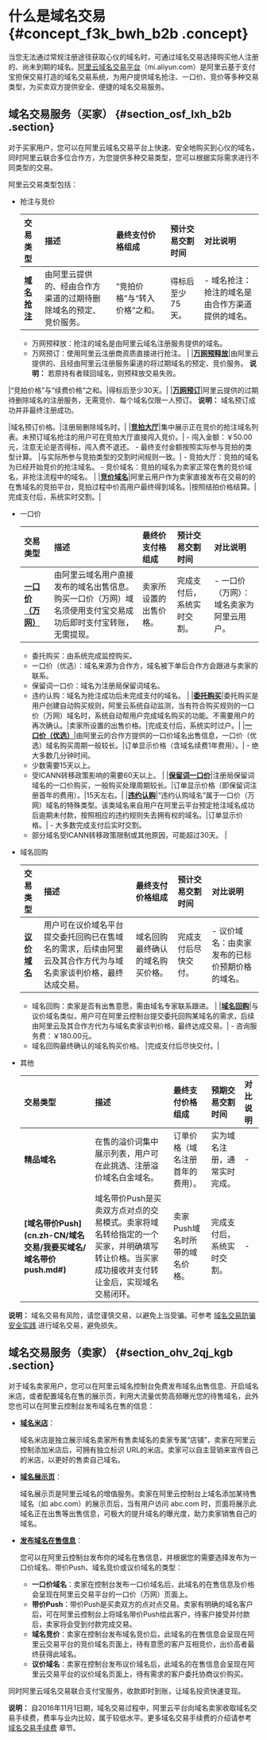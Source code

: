 # 什么是域名交易 {#concept_f3k_bwh_b2b .concept}

当您无法通过常规注册途径获取心仪的域名时，可通过域名交易选择购买他人注册的、尚未到期的域名。[阿里云域名交易平台](http://mi.aliyun.com)（mi.aliyun.com）是阿里云基于支付宝担保交易打造的域名交易系统，为用户提供域名抢注、一口价、竞价等多种交易类型，为买卖双方提供安全、便捷的域名交易服务。

## 域名交易服务（买家） {#section_osf_lxh_b2b .section}

对于买家用户，您可以在阿里云域名交易平台上快速、安全地购买到心仪的域名，同时阿里云联合多位合作方，为您提供多种交易类型，您可以根据实际需求进行不同类型的交易。

阿里云交易类型包括：

-   抢注与竞价

    |交易类型|描述|最终支付价格组成|**预计交易交割时间**|对比说明|
    |:---|:-|:-------|:-----------|:---|
    |**[域名抢注](cn.zh-CN/域名交易/我要买域名/域名抢注.md#)**|由阿里云提供的、经由合作方渠道的过期待删除域名的预定、竞价服务。|“竞拍价格”与“转入价格”之和。|得标后至少75天。|     -   域名抢注：抢注的域名是由合作方渠道提供的域名。
    -   万网预释放：抢注的域名是由阿里云域名注册服务提供的域名。
    -   万网预订：使用阿里云注册商资质直接进行抢注。
 |
    |**[万网预释放](cn.zh-CN/域名交易/我要买域名/万网预释放.md#)**|由阿里云提供的、且经由阿里云注册服务渠道的将过期域名的预定、竞价服务。 **说明：** 若原持有者赎回域名，则预释放交易失败。

 |“竞拍价格”与“续费价格”之和。|得标后至少30天。|
    |**[万网预订](cn.zh-CN/域名交易/我要买域名/万网预订.md#)**|阿里云提供的过期待删除域名的注册服务，无需竞价、每个域名仅限一人预订。 **说明：** 域名预订成功并非最终注册成功。

 |域名预订价格。|注册局删除域名时。|
    |**[竞拍大厅](cn.zh-CN/域名交易/我要买域名/竞拍大厅（闯入竞价）.md#)**|集中展示正在竞价的抢注域名列表。未预订域名抢注的用户可在竞拍大厅直接闯入竞价。|     -   闯入金额：￥50.00元，注意无论是否得标，闯入费不退还。
    -   最终支付金额按照实际参与竞拍的类型计算。
 |与实际所参与竞拍类型的交割时间规则一致。|     -   竞拍大厅：竞拍的域名为已经开始竞价的抢注域名。
    -   竞价域名：竞拍的域名为卖家正常在售的竞价域名，非抢注流程中的域名。
 |
    |**[竞价域名](cn.zh-CN/域名交易/我要买域名/域名竞价.md#)**|阿里云用户作为卖家直接发布在交易的的在售域名的竞拍平台，竞拍过程中价高用户最终得到域名。|按照结拍价格结算。|完成支付后，系统实时交割。|

-   一口价

    |交易类型|描述|最终价支付格组成|预计交易交割时间|对比说明|
    |:---|:-|:-------|:-------|:---|
    |**[一口价（万网）](cn.zh-CN/域名交易/我要买域名/一口价（万网）.md#)**|由阿里云域名用户直接发布的域名出售信息。购买一口价（万网）域名须使用支付宝交易成功后即时支付宝转账，无需提现。|卖家所设置的出售价格。|完成支付后，系统实时交割。|     -   一口价（万网）：域名卖家为阿里云用户。
    -   委托购买：由系统完成监控购买。
    -   一口价（优选）：域名来源为合作方，域名被下单后合作方会跟进与卖家的联系。
    -   保留词一口价：域名为注册局保留词域名。
    -   违约认购：域名为抢注成功后未完成支付的域名。
 |
    |**[委托购买](cn.zh-CN/域名交易/我要买域名/域名委托购买.md#)**|委托购买是用户创建自动购买规则，阿里云系统自动监测，当有符合购买规则的一口价（万网）域名时，系统自动帮用户完成域名购买的功能。不需要用户的再次确认。|卖家所设置的出售价格。|完成支付后，系统实时过户。|
    |**[一口价（优选）](cn.zh-CN/域名交易/我要买域名/一口价（优选）.md#)**|由阿里云的合作方提供的一口价域名出售信息，一口价（优选）域名购买周期一般较长。|订单显示价格（含域名续费1年费用）。|     -   绝大多数几分钟时间。
    -   少数需要15天以上。
    -   受ICANN转移政策影响的需要60天以上。
 |
    |**[保留词一口价](cn.zh-CN/域名交易/我要买域名/保留词一口价.md#)**|注册局保留词域名的一口价购买，一般购买处理周期较长。|订单显示价格（即保留词注册首年的费用）。|15天左右。|
    |**[违约认购](cn.zh-CN/域名交易/我要买域名/违约认购.md#)**|“违约认购域名”属于一口价（万网）域名的特殊类型。该类域名来自用户在阿里云平台预定抢注域名成功后逾期未付款，按照相应的违约规则失去拥有权的域名。|订单显示价格。|     -   大多数完成支付后实时交割。
    -   部分域名受ICANN转移政策限制或其他原因，可能超过30天。
 |

-   域名回购

    |交易类型|描述|最终支付价格组成|预计交易交割时间|对比说明|
    |:---|:-|:-------|:-------|:---|
    |**[议价域名](cn.zh-CN/域名交易/我要买域名/议价域名.md#)**|用户可在议价域名平台提交委托回购已在售域名的需求，后续由阿里云及其合作方代为与域名卖家谈判价格，最终达成交易。|域名回购最终确认的域名购买价格。|完成支付后尽快交付。|     -   议价域名：由卖家发布的已标价预期价格的域名。
    -   域名回购：卖家是否有出售意愿，需由域名专家联系跟进。
 |
    |**[域名回购](cn.zh-CN/域名交易/我要买域名/域名回购.md#)**|与议价域名类似，用户可在阿里云控制台提交委托回购某域名的需求，后续由阿里云及其合作方代为与域名卖家谈判价格，最终达成交易。|     -   咨询服务费：￥180.00元。
    -   域名回购最终确认的域名购买价格。
 |完成支付后尽快交付。|

-   其他

    |交易类型|描述|最终支付价格组成|预期交易交割时间|对比说明|
    |:---|:-|:-------|:-------|:---|
    |**精品域名**|在售的溢价词集中展示列表，用户可在此挑选、注册溢价域名白金域名。|订单价格（域名注册首年的费用）。|实为域名注册，通常实时完成。|-|
    |**[域名带价Push](cn.zh-CN/域名交易/我要买域名/域名带价 push.md#)**|域名带价Push是买卖双方点对点的交易模式。卖家将域名转给指定的一个买家，并明确填写转让价格。当买家成功接收并支付转让金后，实现域名交易闭环。|卖家Push域名时所带的域名价格。|完成支付后，系统实时交割。|-|


**说明：** 域名交易有风险，请您谨慎交易，以避免上当受骗。可参考 [域名交易防骗安全实践](cn.zh-CN/域名交易/域名交易防骗安全实践/域名交易防骗小贴士.md#) 进行域名交易，避免损失。

## 域名交易服务（卖家） {#section_ohv_2qj_kgb .section}

对于域名卖家用户，您可以在阿里云域名控制台免费发布域名出售信息、开启域名米店，或者配置域名在售的展示页，利用大流量优势高频曝光您的待售域名，此外您也可以在阿里云控制台发布域名在售的信息：

-   **[域名米店](cn.zh-CN/域名交易/我要卖域名/米店.md#)**：

    域名米店是独立展示域名卖家所有售卖域名的卖家专属“店铺”，卖家在阿里云控制添加米店后，可拥有独立标识 URL的米店。卖家可以自主营销来宣传自己的米店，以更好的售卖自己域名。

-   **[域名展示页](cn.zh-CN/域名交易/我要卖域名/域名展示页.md#)**：

    域名展示页是阿里云域名的增值服务。卖家在阿里云控制台上域名添加某待售域名（如 abc.com）的展示页后，当有用户访问 abc.com 时，页面将展示此域名正在出售等出售信息，可极大的提升域名的曝光度，助力卖家销售自己的域名。

-   **[发布域名在售信息](cn.zh-CN/域名交易/我要卖域名/发布域名在售信息.md#)**：

    您可以在阿里云控制台发布你的域名在售信息，并根据您的需要选择发布为一口价域名、带价Push、域名竞价或议价域名的类型：

    -   **一口价域名**：卖家在控制台发布一口价域名后，此域名的在售信息及价格会呈现在阿里云交易平台的一口价（万网）页面上。
    -   **带价Push**：带价Push是买卖双方的点对点交易。卖家有明确的域名客户后，可在阿里云控制台上将域名带价Push给此客户，待客户接受并付款后，卖家将会受到付款完成交易。
    -   **域名竞价**：卖家在控制台发布域名竞价后，此域名的在售信息会呈现在阿里云交易平台的竞价域名页面上，待有意愿的客户互相竞价，出价高者最终获得此域名。
    -   **议价域名**：卖家在控制台发布议价域名后，此域名的在售信息会呈现在阿里云交易平台的议价域名页面上，待有需求的客户委托协商议价购买。

同时阿里云域名交易联合支付宝服务，收款即时到账，让域名投资快速变现。

**说明：** 自2016年11月1日期，域名交易过程中，阿里云平台向域名卖家收取域名交易手续费，费率与业内比较，属于较低水平。更多域名交易手续费的介绍请参考 [域名交易手续费](cn.zh-CN/域名交易/域名交易手续费.md#) 章节。


